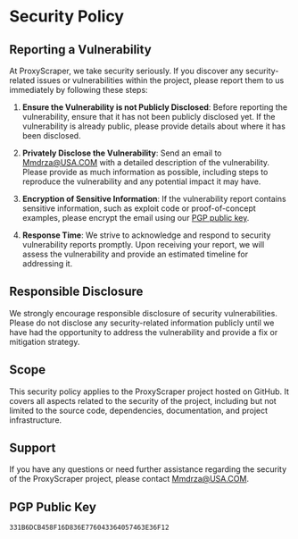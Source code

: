 # Security Policy

## Reporting a Vulnerability

At ProxyScraper, we take security seriously. If you discover any security-related issues or vulnerabilities within the project, please report them to us immediately by following these steps:

1. **Ensure the Vulnerability is not Publicly Disclosed**: Before reporting the vulnerability, ensure that it has not been publicly disclosed yet. If the vulnerability is already public, please provide details about where it has been disclosed.

2. **Privately Disclose the Vulnerability**: Send an email to [Mmdrza@USA.COM](mailto:mmdrza@usa.com) with a detailed description of the vulnerability. Please provide as much information as possible, including steps to reproduce the vulnerability and any potential impact it may have.

3. **Encryption of Sensitive Information**: If the vulnerability report contains sensitive information, such as exploit code or proof-of-concept examples, please encrypt the email using our [PGP public key](link-to-pgp-key).

4. **Response Time**: We strive to acknowledge and respond to security vulnerability reports promptly. Upon receiving your report, we will assess the vulnerability and provide an estimated timeline for addressing it.

## Responsible Disclosure

We strongly encourage responsible disclosure of security vulnerabilities. Please do not disclose any security-related information publicly until we have had the opportunity to address the vulnerability and provide a fix or mitigation strategy.

## Scope

This security policy applies to the ProxyScraper project hosted on GitHub. It covers all aspects related to the security of the project, including but not limited to the source code, dependencies, documentation, and project infrastructure.

## Support

If you have any questions or need further assistance regarding the security of the ProxyScraper project, please contact [Mmdrza@USA.COM](mailto:mmdrza@usa.com).


## PGP Public Key

`331B6DCB458F16D836E776043364057463E36F12`

